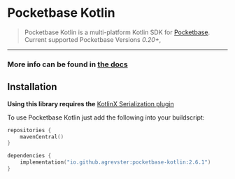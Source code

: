# Pocketbase Kotlin
> Pocketbase Kotlin is a multi-platform Kotlin SDK for [Pocketbase](https://pocketbase.io).
> Current supported Pocketbase Versions *0.20+*, 
---

### More info can be found in [the docs](https://agrevster.github.io/pocketbase-kotlin/)

## Installation

**Using this library requires the**
[KotlinX Serialization plugin](https://github.com/Kotlin/kotlinx.serialization#using-the-plugins-block)

To use Pocketbase Kotlin just add the following into your buildscript:
```kotlin
repositories {
    mavenCentral()
}

dependencies {
    implementation("io.github.agrevster:pocketbase-kotlin:2.6.1")
}
```